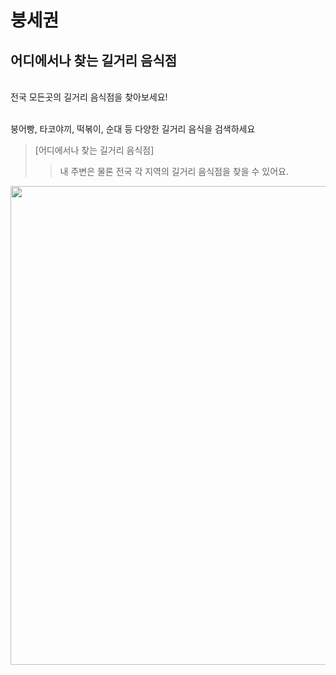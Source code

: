# 붕세권  

## 어디에서나 찾는 길거리 음식점 
<br/>전국 모든곳의 길거리 음식점을 찾아보세요!<br/>

<br/>붕어빵, 타코야끼, 떡볶이, 순대 등 다양한 길거리 음식을 검색하세요<br/>

> [어디에서나 찾는 길거리 음식점]
>> 내 주변은 물론 전국 각 지역의 길거리 음식점을 찾을 수 있어요.

 <img src="https://user-images.githubusercontent.com/63341678/103288870-3815cf00-4a29-11eb-9e7c-5d13c7b904d7.png" width="565" height="766"  />